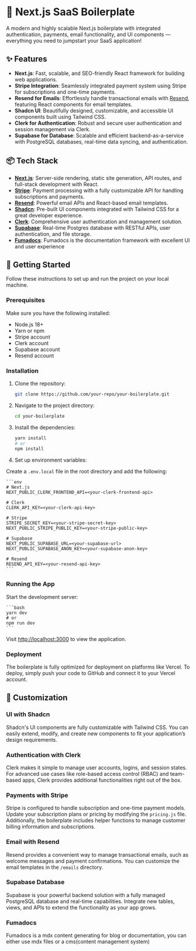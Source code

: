 # 🚀 Next.js SaaS Boilerplate

A modern and highly scalable Next.js boilerplate with integrated authentication, payments, email functionality, and UI components — everything you need to jumpstart your SaaS application!

## ✨ Features

- **Next.js**: Fast, scalable, and SEO-friendly React framework for building web applications.
- **Stripe Integration**: Seamlessly integrated payment system using Stripe for subscriptions and one-time payments.
- **Resend for Emails**: Effortlessly handle transactional emails with [Resend](https://resend.com/), featuring React components for email templates.
- **Shadcn UI**: Beautifully designed, customizable, and accessible UI components built using Tailwind CSS.
- **Clerk for Authentication**: Robust and secure user authentication and session management via Clerk.
- **Supabase for Database**: Scalable and efficient backend-as-a-service with PostgreSQL databases, real-time data syncing, and authentication.
  
## 📦 Tech Stack

- **[Next.js](https://nextjs.org/)**: Server-side rendering, static site generation, API routes, and full-stack development with React.
- **[Stripe](https://stripe.com/)**: Payment processing with a fully customizable API for handling subscriptions and payments.
- **[Resend](https://resend.com/)**: Powerful email APIs and React-based email templates.
- **[Shadcn](https://shadcn.dev/)**: Pre-built UI components integrated with Tailwind CSS for a great developer experience.
- **[Clerk](https://clerk.dev/)**: Comprehensive user authentication and management solution.
- **[Supabase](https://supabase.com/)**: Real-time Postgres database with RESTful APIs, user authentication, and file storage.
- **[Fumadocs](https://fumadocs.vercel.app/)**: Fumadocs is the documentation framework with excellent UI and user experience

## 🚀 Getting Started

Follow these instructions to set up and run the project on your local machine.

### Prerequisites

Make sure you have the following installed:

- Node.js 18+
- Yarn or npm
- Stripe account
- Clerk account
- Supabase account
- Resend account

### Installation

1. Clone the repository:

    ```bash
    git clone https://github.com/your-repo/your-boilerplate.git
    ```

2. Navigate to the project directory:

    ```bash
    cd your-boilerplate
    ```

3. Install the dependencies:

    ```bash
    yarn install
    # or
    npm install
    ```

4. Set up environment variables:

Create a `.env.local` file in the root directory and add the following:

    ```env
    # Next.js
    NEXT_PUBLIC_CLERK_FRONTEND_API=<your-clerk-frontend-api>

    # Clerk
    CLERK_API_KEY=<your-clerk-api-key>

    # Stripe
    STRIPE_SECRET_KEY=<your-stripe-secret-key>
    NEXT_PUBLIC_STRIPE_PUBLIC_KEY=<your-stripe-public-key>

    # Supabase
    NEXT_PUBLIC_SUPABASE_URL=<your-supabase-url>
    NEXT_PUBLIC_SUPABASE_ANON_KEY=<your-supabase-anon-key>

    # Resend
    RESEND_API_KEY=<your-resend-api-key>
    ```

### Running the App

Start the development server:

    ```bash
    yarn dev
    # or
    npm run dev
    ```

Visit [http://localhost:3000](http://localhost:3000) to view the application.

### Deployment

The boilerplate is fully optimized for deployment on platforms like Vercel. To deploy, simply push your code to GitHub and connect it to your Vercel account.

## 🎨 Customization

### UI with Shadcn

Shadcn's UI components are fully customizable with Tailwind CSS. You can easily extend, modify, and create new components to fit your application’s design requirements.

### Authentication with Clerk

Clerk makes it simple to manage user accounts, logins, and session states. For advanced use cases like role-based access control (RBAC) and team-based apps, Clerk provides additional functionalities right out of the box.

### Payments with Stripe

Stripe is configured to handle subscription and one-time payment models. Update your subscription plans or pricing by modifying the `pricing.js` file. Additionally, the boilerplate includes helper functions to manage customer billing information and subscriptions.

### Email with Resend

Resend provides a convenient way to manage transactional emails, such as welcome messages and payment confirmations. You can customize the email templates in the `/emails` directory.

### Supabase Database

Supabase is your powerful backend solution with a fully managed PostgreSQL database and real-time capabilities. Integrate new tables, views, and APIs to extend the functionality as your app grows.

### Fumadocs

Fumadocs is a mdx content generating for blog or documentation, you can either use mdx files or a cms(content management system)
